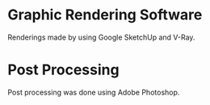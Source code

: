 # Graphic Rendering Software
Renderings made by using Google SketchUp and V-Ray.

# Post Processing
Post processing was done using Adobe Photoshop.

